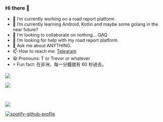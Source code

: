 ### Hi there 👋



- 🔭 I’m currently working on a road report platform
- 🌱 I’m currently learning Android, Kotlin and maybe some golang in the near future?
- 👯 I’m looking to collaborate on nothing... QAQ
- 🤔 I’m looking for help with my road report platform.
- 💬 Ask me about ANYTHING.
- 📫 How to reach me: [Telegram](https://t.me/TrevorWu)
- 😄 Pronouns: T or Trevor or whatever
- ⚡ Fun fact: 在非洲，每一分鐘就有 60 秒過去。

![](https://komarev.com/ghpvc/?username=mrnegativetw&style=flat-square)

![](https://github-readme-stats.vercel.app/api?username=mrnegativetw&theme=vue-dark)

<br>

![](https://github-readme-stats.vercel.app/api/top-langs/?username=mrnegativetw&hide=html,swift&layout=compact&theme=vue-dark)

[![spotify-github-profile](https://spotify-github-profile.vercel.app/api/view?uid=wowpapa3232&cover_image=true&theme=default)](https://github.com/kittinan/spotify-github-profile)
